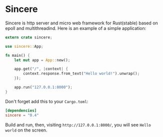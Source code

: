 # Sincere

Sincere is http server and micro web framework for Rust(stable) based on epoll and multithreadind. Here is an example of a simple application:

```rust
extern crate sincere;

use sincere::App;

fn main() {
    let mut app = App::new();

    app.get("/", |context| {
        context.response.from_text("Hello world!").unwrap();
    });

    app.run("127.0.0.1:8000");
}
```
Don't forget add this to your `Cargo.toml`:

```toml
[dependencies]
sincere = "0.4"
```
Build and run, then, visiting `http://127.0.0.1:8000/`, you will see `Hello world` on the screen.
